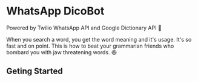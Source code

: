 # WhatsApp DicoBot

Powered by Twilio WhatsApp API and Google Dictionary API 🤖

When you search a word, you get the word meaning and it's usage. It's so fast and on point. This is how to beat your grammarian friends who bombard you with jaw threatening words. :laughing:

## Geting Started


